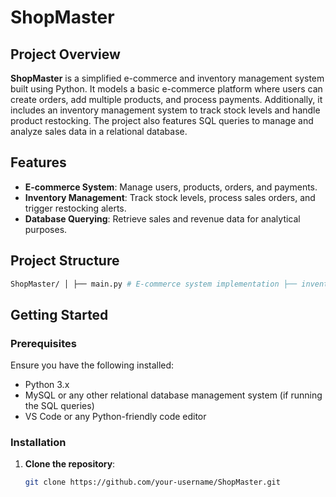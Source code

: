 # ShopMaster

## Project Overview
**ShopMaster** is a simplified e-commerce and inventory management system built using Python. It models a basic e-commerce platform where users can create orders, add multiple products, and process payments. Additionally, it includes an inventory management system to track stock levels and handle product restocking. The project also features SQL queries to manage and analyze sales data in a relational database.

## Features
- **E-commerce System**: Manage users, products, orders, and payments.
- **Inventory Management**: Track stock levels, process sales orders, and trigger restocking alerts.
- **Database Querying**: Retrieve sales and revenue data for analytical purposes.

## Project Structure
 ```bash
ShopMaster/ │ ├── main.py # E-commerce system implementation ├── inventory.py # Inventory management system implementation ├── queries.sql # SQL queries for database operations ├── README.md # Project documentation
```

## Getting Started

### Prerequisites
Ensure you have the following installed:
- Python 3.x
- MySQL or any other relational database management system (if running the SQL queries)
- VS Code or any Python-friendly code editor

### Installation
1. **Clone the repository**:
   ```bash
   git clone https://github.com/your-username/ShopMaster.git
